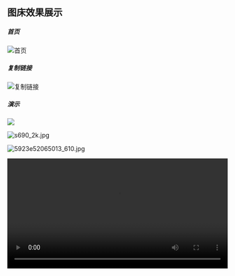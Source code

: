 ## 图床效果展示

##### 首页

![首页](https://im.wegal.eu.org/file/1728140774168_image.png)

##### 复制链接

![复制链接](https://im.wegal.eu.org/file/1728140876035_image.png)

##### 演示

![](https://im.wegal.eu.org/file/1728139922243__24.jpg)

![s690_2k.jpg](https://im.wegal.eu.org/file/1728140113633_s690_2k.jpg)

![5923e52065013_610.jpg](https://im.wegal.eu.org/file/1728138991594_5923e52065013_610.jpg)

<video src="https://im.wegal.eu.org/file/1728141068704_2131268973_1876_6107210510116063225.mp4" controls autoplay loop width="100%"></video>



